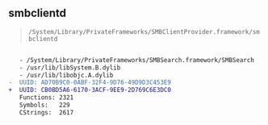 ## smbclientd

> `/System/Library/PrivateFrameworks/SMBClientProvider.framework/smbclientd`

```diff

   - /System/Library/PrivateFrameworks/SMBSearch.framework/SMBSearch
   - /usr/lib/libSystem.B.dylib
   - /usr/lib/libobjc.A.dylib
-  UUID: AD70B9C0-0ABF-32F4-9D76-49D9D3C453E9
+  UUID: CB0BD5A6-6170-3ACF-9EE9-2D769C6E3DC0
   Functions: 2321
   Symbols:   229
   CStrings:  2617

```
